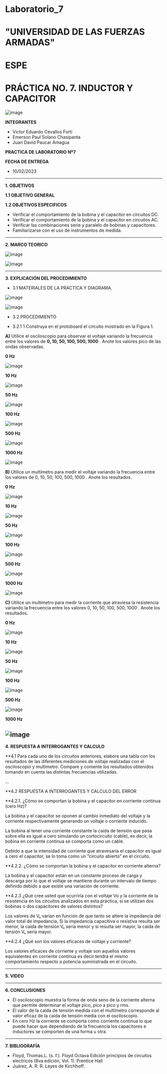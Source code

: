 # Laboratorio_7

# "UNIVERSIDAD DE LAS FUERZAS ARMADAS"
# ESPE
# PRÁCTICA NO. 7. INDUCTOR Y CAPACITOR

![image](https://user-images.githubusercontent.com/116772918/200762591-a164d8db-c02e-4269-8bb4-0bc4c810d79f.png)

**INTEGRANTES**
 
* Victor Eduardo Cevallos Forti
* Emerson Paul Solano Chasipanta
* Juan David Paucar Amagua


**PRACTICA DE LABORATORIO Nº7**

**FECHA DE ENTREGA**
* 10/02/2023
--------------------------------------------------------------------------------------------------------------------------------------------------------------------------------------

**1. OBJETIVOS**

**1.1  OBJETIVO GENERAL**



**1.2  OBJETIVOS ESPECIFICOS**

* Verificar el comportamiento de la bobina y el capacitor en circuitos DC.
* Verificar el comportamiento de la bobina y el capacitor en circuitos AC.
* Verificar las combinaciones serie y paralelo de bobinas y capacitores.
* Familiarizarse con el uso de instrumentos de medida.



--------------------------------------------------------------------------------------------------------------------------------------------------------------------------------------
**2. MARCO TEORICO**

![image](https://user-images.githubusercontent.com/116772918/217944054-dc091c25-39ec-4f27-a321-a7bdaa16d77c.png)


![image](https://user-images.githubusercontent.com/116772918/217948499-3554c158-f6fb-471d-b8b1-3583a4ff0397.png)




--------------------------------------------------------------------------------------------------------------------------------------------------------------------------------------
**3. EXPLICACIÓN DEL PROCEDIMIENTO**

* 3.1 MATERIALES DE LA PRACTICA Y DIAGRAMA.

![image](https://user-images.githubusercontent.com/116772918/217965289-543156ac-b086-41e7-9f01-7698bf43ec29.png)


![image](https://user-images.githubusercontent.com/116772918/217965196-28c41884-0fe8-475b-beb6-0d638f7fb35a.png)


* 3.2 PROCEDIMIENTO

* 3.2.1 1 Construya en el protoboard el circuito mostrado en la Figura 1.

**A)** Utilice el osciloscopio para observar el voltaje variando la frecuencia entre los valores de **0, 10, 50, 100, 500, 1000** . Anote los valores pico de las ondas observadas.

**0 Hz**

![image](https://user-images.githubusercontent.com/116772918/217969743-ba87c5e8-2fc9-4509-96b4-4d19e52198be.png)

**10 Hz**

![image](https://user-images.githubusercontent.com/116772918/217989209-2670273e-8e1b-431e-a95b-870235878612.png)

**50 Hz**

![image](https://user-images.githubusercontent.com/116772918/217989480-1333caa0-cff7-4cfc-be14-f0201b208317.png)

**100 Hz**

![image](https://user-images.githubusercontent.com/116772918/217990065-22994cb8-d1c4-4201-a4df-dcd5ad2ec3c1.png)


**500 Hz**

![image](https://user-images.githubusercontent.com/116772918/217990315-7aa61b00-a68a-49be-b098-52e4f24ae272.png)


**1000 Hz**

![image](https://user-images.githubusercontent.com/116772918/217990630-118e2150-3e73-447a-b11b-ac18f616afc4.png)


**B)** Utilice un multímetro para medir el voltaje variando la frecuencia entre los valores de 0, 10, 50, 100, 500, 1000 . Anote los resultados.


**0 Hz**

![image](https://user-images.githubusercontent.com/116772918/218092910-87572a1f-ea0b-46ca-80b6-9aa2e528d054.png)

**10 Hz**

![image](https://user-images.githubusercontent.com/116772918/218093094-3083d3c1-70ae-46c5-af28-f6d4749db339.png)

**50 Hz**

![image](https://user-images.githubusercontent.com/116772918/218093221-e36f5f22-517a-4d4e-bba0-0d998bbd42bd.png)

**100 Hz**

![image](https://user-images.githubusercontent.com/116772918/218093456-f846b7b3-9baa-46d5-bd6a-c05e96f88810.png)

**500 Hz**

![image](https://user-images.githubusercontent.com/116772918/218097888-49bd081a-d8d6-45e3-b68b-70e4a1641352.png)

**1000 Hz**

![image](https://user-images.githubusercontent.com/116772918/218094711-d4aa6d85-3f3d-4bf8-b4ea-ced6571421db.png)


**C)** Utilice un multímetro para medir la corriente que atraviesa la resistencia variando la frecuencia entre los valores 0, 10, 50, 100, 500, 1000 . Anote los resultados.


**0 Hz**

![image](https://user-images.githubusercontent.com/116772918/218096283-69f7524e-fea1-45d9-b4b9-2bff83978ff5.png)

**10 Hz**

![image](https://user-images.githubusercontent.com/116772918/218096117-b245919d-a8f3-4be8-b549-a55e4864b71b.png)

**50 Hz**

![image](https://user-images.githubusercontent.com/116772918/218095825-e440549f-3138-41b1-8470-987e80dbc19e.png)

**100 Hz**

![image](https://user-images.githubusercontent.com/116772918/218095637-41bad1b0-18d2-4563-b417-b4a9d3b05118.png)

**500 Hz**

![image](https://user-images.githubusercontent.com/116772918/218095543-a31431e0-2181-4ef4-874a-9fd69e848c3b.png)


**1000 Hz**

![image](https://user-images.githubusercontent.com/116772918/218095423-a32317a9-52b6-460b-a5fb-701e0f9210c3.png)
-----------------------------------------------------------------------------------------------------------------------------------------------
**4. RESPUESTA A INTERROGANTES Y CALCULO**

**4.1 Para cada uno de los circuitos anteriores, elabore una tabla con los resultados de las
diferentes mediciones de voltaje realizadas con el osciloscopio y multímetro. Compare y
comente los resultados obtenidos tomando en cuenta las distintas frecuencias utilizadas.









...



**4.2 RESPUESTA A INTERROGANTES Y CALCULO DEL ERROR

**4.2.1. ¿Cómo se comportan la bobina y el capacitor en corriente continua (cero Hz)?

La bobina y el capacitor se oponen al cambio inmediato del voltaje y la corriente respectivamente generando un voltaje o corriente inducido.

La bobina al tener una corriente constante la caída de tensión que pasa sobre ella es igual a cero simulando un cortocircuito (cable), es decir, la bobina en corriente continua se comporta como un cable.

Debido a que la intensidad de corriente que atravesaría el capacitor es igual a cero el capacitor, se lo toma como un “circuito abierto” en el circuito.

**4.2.2. ¿Cómo se comportan la bobina y el capacitor en corriente alterna?

La bobina y el capacitor están en un constante proceso de carga y descarga por lo que el voltaje se mantiene durante un intervalo de tiempo definido debido a que existe una variación de corriente.

**4.2.3 ¿Qué cree usted que ocurriría con el voltaje Vo y la corriente de la resistencia en los circuitos analizados en esta práctica, si se utilizan dos bobinas o dos capacitores de valores distintos?

Los valores de Vₒ varían en función de que tanto se altere la impedancia del valor total de impedancia, Si la impedancia capacitiva o resistiva resulta ser menor, la caída de tensión Vₒ sería menor y si resulta ser mayor, la caída de tensión Vₒ sería mayor.

**4.2.4 ¿Qué son los valores eficaces de voltaje y corriente?

Los valores eficaces de corriente y voltaje son aquellos valores equivalentes en corriente continua es decir tendrá el mismo comportamiento respecto a potencia suministrada en el circuito.




--------------------------------------------------------------------------------------------------------------------------------------------------------------------------------------

**5. VIDEO**




--------------------------------------------------------------------------------------------------------------------------------------------------------------------------------------

**6. CONCLUSIONES**

* El osciloscopio muestra la forma de onda seno de la corriente alterna que permite determinar el voltaje pico, pico a pico y rms.
* El valor de la caída de tensión medida con el multímetro corresponde al valor eficaz de la caída de tensión media con el osciloscopio.
* En cero Hz la corriente se comporta como corriente continua lo que puede hacer que dependiendo de la frecuencia los capacitores e inductores se comporten de una forma u otra.
----------------------------------------------------------------------------------------------------------------------------------------------------------------------------------------

**7. BIBLIOGRAFÍA**
* Floyd, Thomas.L. (s. f.). Floyd Octava Edición principios de circuitos electricos (8va edición, Vol. 1). Prentice Hall
* Juárez, A. R. R. Leyes de Kirchhoff.
